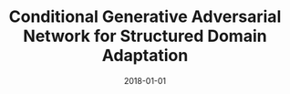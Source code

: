 ---
title: "Conditional Generative Adversarial Network for Structured Domain Adaptation"
collection: publications
authors: '<strong>Weixiang Hong</strong>, Zhenzhen Wang, <a href="http://users.ece.northwestern.edu/~mya671">Ming Yang</a>, <a href="https://cse.buffalo.edu/~jsyuan">Junsong Yuan</a>'
date: 2018-01-01
venue: 'IEEE Conference on Computer Vision and Pattern Recognition (CVPR)'
paperurl: 'https://openaccess.thecvf.com/content_cvpr_2018/html/Hong_Conditional_Generative_Adversarial_CVPR_2018_paper.html'
---